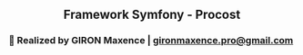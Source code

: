 <div align="center">

## Framework Symfony - Procost
    
</div>

### 🚀 Realized by GIRON Maxence | gironmaxence.pro@gmail.com
